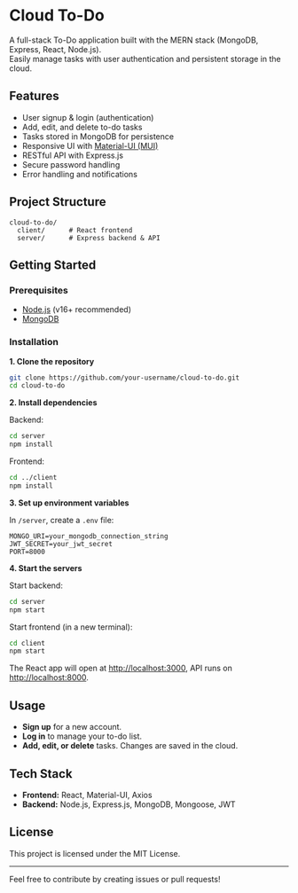 # Cloud To-Do

A full-stack To-Do application built with the MERN stack (MongoDB, Express, React, Node.js).  
Easily manage tasks with user authentication and persistent storage in the cloud.

## Features

- User signup & login (authentication)
- Add, edit, and delete to-do tasks
- Tasks stored in MongoDB for persistence
- Responsive UI with [Material-UI (MUI)](https://mui.com/)
- RESTful API with Express.js
- Secure password handling
- Error handling and notifications

## Project Structure

```
cloud-to-do/
  client/      # React frontend
  server/      # Express backend & API
```

## Getting Started

### Prerequisites

- [Node.js](https://nodejs.org/) (v16+ recommended)
- [MongoDB](https://www.mongodb.com/try/download/community)

### Installation

**1. Clone the repository**
```bash
git clone https://github.com/your-username/cloud-to-do.git
cd cloud-to-do
```

**2. Install dependencies**

Backend:
```bash
cd server
npm install
```

Frontend:
```bash
cd ../client
npm install
```

**3. Set up environment variables**

In `/server`, create a `.env` file:
```
MONGO_URI=your_mongodb_connection_string
JWT_SECRET=your_jwt_secret
PORT=8000
```

**4. Start the servers**

Start backend:
```bash
cd server
npm start
```

Start frontend (in a new terminal):
```bash
cd client
npm start
```

The React app will open at [http://localhost:3000](http://localhost:3000), API runs on [http://localhost:8000](http://localhost:8000).

## Usage

- **Sign up** for a new account.
- **Log in** to manage your to-do list.
- **Add, edit, or delete** tasks. Changes are saved in the cloud.

## Tech Stack

- **Frontend:** React, Material-UI, Axios
- **Backend:** Node.js, Express.js, MongoDB, Mongoose, JWT

## License

This project is licensed under the MIT License.

---

Feel free to contribute by creating issues or pull requests!
